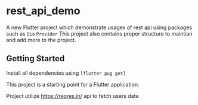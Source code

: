# rest_api_demo

A new Flutter project which demonstrate usages of rest api using packages such as
`Dio`
`Provider`
This project also contains proper structure to maintian and add more to the project.

## Getting Started

Install all dependencies using `[flutter pug get]`

This project is a starting point for a Flutter application.

Project utilize https://reqres.in/ api to fetch users data
